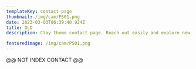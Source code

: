 ```yaml
---
templateKey: contact-page
thumbnail: /img/cam/PS01.png
date: 2023-03-03T06:39:40.924Z
title: OLD
description: Clay theme contact page. Reach out easily and explore new opportunities. Your journey starts here.

featuredimage: /img/cam/PS01.png
---
```




@@ NOT INDEX CONTACT @@